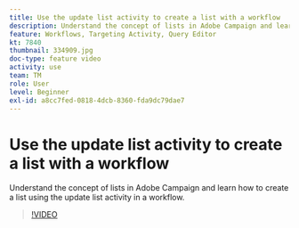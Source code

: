 ```yaml
---
title: Use the update list activity to create a list with a workflow
description: Understand the concept of lists in Adobe Campaign and learn how to create a list using the update list activity in a workflow.
feature: Workflows, Targeting Activity, Query Editor
kt: 7840
thumbnail: 334909.jpg
doc-type: feature video
activity: use
team: TM
role: User
level: Beginner
exl-id: a8cc7fed-0818-4dcb-8360-fda9dc79dae7
---
```

# Use the update list activity to create a list with a workflow

Understand the concept of lists in Adobe Campaign and learn how to create a list using the update list activity in a workflow.

>[!VIDEO](https://video.tv.adobe.com/v/334909?quality=12&learn=on)
